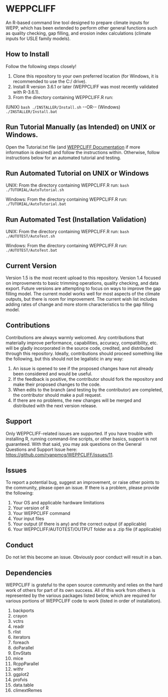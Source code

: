 # WEPPCLIFF
An R-based command line tool designed to prepare climate inputs for WEPP, which has been extended to perform other general functions such as quality checking, gap filling, and erosion index calculations (climate inputs for USLE family models).

## How to Install
Follow the following steps closely! 

1. Clone this repository to your own preferred location (for Windows, it is recommended to use the C:/ drive).
2. Install R version 3.6.1 or later (WEPPCLIFF was most recently validated with R-3.6.1).
3. From the directory containing WEPPCLIFF.R run:

(UNIX) `bash ./INSTALLER/Install.sh`  --OR-- (Windows) `./INSTALLER/Install.bat`

## Run Tutorial Manually (as Intended) on UNIX or Windows.
Open the Tutorial.txt file (and [WEPPCLIFF Documentation](https://github.com/ryanpmcg/WEPPCLIFF/blob/master/WEPPCLIFF%20Documentation%20(v1.4.1).pdf) if more information is desired) and follow the instructions within. Otherwise, follow instructions below for an automated tutorial and testing.

## Run Automated Tutorial on UNIX or Windows
UNIX: From the directory containing WEPPCLIFF.R run: `bash ./TUTORIAL/AutoTutorial.sh`

Windows: From the directory containing WEPPCLIFF.R run: `./TUTORIAL/AutoTutorial.bat`

## Run Automated Test (Installation Validation)
UNIX: From the directory containing WEPPCLIFF.R run: `bash ./AUTOTEST/AutoTest.sh`

Windows: From the directory containing WEPPCLIFF.R run: `./AUTOTEST/AutoTest.bat`

## Current Version
Version 1.5 is the most recent upload to this repository. Version 1.4 focused on improvements to basic trimming operations, quality checking, and data export. Future versions are attempting to focus on ways to improve the gap filling model. The current model works well for most aspects of the climate outputs, but there is room for improvement. The current wish list includes adding rates of change and more storm characteristics to the gap filling model.

## Contributions
Contributions are always warmly welcomed. Any contributions that materially improve performance, capabilities, accuracy, compatibility, etc. will be gladly incorporated in the source code, credited, and distributed through this repository. Ideally, contributions should proceed something like the following, but this should not be legalistic in any way:
1. An issue is opened to see if the proposed changes have not already been considered and would be useful.
2. If the feedback is positive, the contributor should fork the repository and make their proposed changes to the code.
3. When edits to the branch (and testing by the contributor) are completed, the contributor should make a pull request.
4. If there are no problems, the new changes will be merged and distributed with the next version release.

## Support
Only WEPPCLIFF-related issues are supported. If you have trouble with installing R, running command-line scripts, or other basics, support is not guaranteed. With that said, you may ask questions on the General Questions and Support Issue here: https://github.com/ryanpmcg/WEPPCLIFF/issues/11.

## Issues
To report a potential bug, suggest an improvement, or raise other points to the community, please open an issue. If there is a problem, please provide the following:
1. Your OS and applicable hardware limitations
2. Your version of R
3. Your WEPPCLIFF command
4. Your input files
5. Your output (if there is any) and the correct output (if applicable)
6. Your WEPPCLIFF/AUTOTEST/OUTPUT folder as a .zip file (if applicable)

## Conduct
Do not let this become an issue. Obviously poor conduct will result in a ban.

## Dependencies
WEPPCLIFF is grateful to the open source community and relies on the hard work of others for part of its own success. All of this work from others is represented by the various packages listed below, which are required for various portions of WEPPCLIFF code to work (listed in order of installation).

1. backports
2. crayon
3. vctrs
4. readr
5. rlist
6. iterators
7. foreach
8. doParallel
9. EnvStats
10. mice
11. RcppParallel
12. withr
13. ggplot2
14. profvis
15. data.table
16. climextRemes
